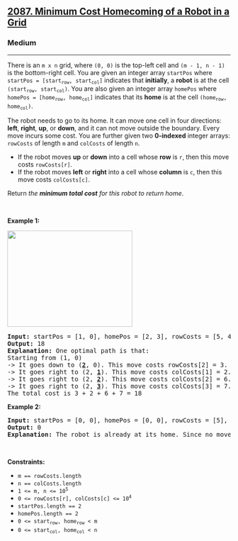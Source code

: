 <h2><a href="https://leetcode.com/problems/minimum-cost-homecoming-of-a-robot-in-a-grid/">2087. Minimum Cost Homecoming of a Robot in a Grid</a></h2><h3>Medium</h3><hr><div style="user-select: auto;"><p style="user-select: auto;">There is an <code style="user-select: auto;">m x n</code> grid, where <code style="user-select: auto;">(0, 0)</code> is the top-left cell and <code style="user-select: auto;">(m - 1, n - 1)</code> is the bottom-right cell. You are given an integer array <code style="user-select: auto;">startPos</code> where <code style="user-select: auto;">startPos = [start<sub style="user-select: auto;">row</sub>, start<sub style="user-select: auto;">col</sub>]</code> indicates that <strong style="user-select: auto;">initially</strong>, a <strong style="user-select: auto;">robot</strong> is at the cell <code style="user-select: auto;">(start<sub style="user-select: auto;">row</sub>, start<sub style="user-select: auto;">col</sub>)</code>. You are also given an integer array <code style="user-select: auto;">homePos</code> where <code style="user-select: auto;">homePos = [home<sub style="user-select: auto;">row</sub>, home<sub style="user-select: auto;">col</sub>]</code> indicates that its <strong style="user-select: auto;">home</strong> is at the cell <code style="user-select: auto;">(home<sub style="user-select: auto;">row</sub>, home<sub style="user-select: auto;">col</sub>)</code>.</p>

<p style="user-select: auto;">The robot needs to go to its home. It can move one cell in four directions: <strong style="user-select: auto;">left</strong>, <strong style="user-select: auto;">right</strong>, <strong style="user-select: auto;">up</strong>, or <strong style="user-select: auto;">down</strong>, and it can not move outside the boundary. Every move incurs some cost. You are further given two <strong style="user-select: auto;">0-indexed</strong> integer arrays: <code style="user-select: auto;">rowCosts</code> of length <code style="user-select: auto;">m</code> and <code style="user-select: auto;">colCosts</code> of length <code style="user-select: auto;">n</code>.</p>

<ul style="user-select: auto;">
	<li style="user-select: auto;">If the robot moves <strong style="user-select: auto;">up</strong> or <strong style="user-select: auto;">down</strong> into a cell whose <strong style="user-select: auto;">row</strong> is <code style="user-select: auto;">r</code>, then this move costs <code style="user-select: auto;">rowCosts[r]</code>.</li>
	<li style="user-select: auto;">If the robot moves <strong style="user-select: auto;">left</strong> or <strong style="user-select: auto;">right</strong> into a cell whose <strong style="user-select: auto;">column</strong> is <code style="user-select: auto;">c</code>, then this move costs <code style="user-select: auto;">colCosts[c]</code>.</li>
</ul>

<p style="user-select: auto;">Return <em style="user-select: auto;">the <strong style="user-select: auto;">minimum total cost</strong> for this robot to return home</em>.</p>

<p style="user-select: auto;">&nbsp;</p>
<p style="user-select: auto;"><strong class="example" style="user-select: auto;">Example 1:</strong></p>
<img alt="" src="https://assets.leetcode.com/uploads/2021/10/11/eg-1.png" style="width: 282px; height: 217px; user-select: auto;">
<pre style="user-select: auto;"><strong style="user-select: auto;">Input:</strong> startPos = [1, 0], homePos = [2, 3], rowCosts = [5, 4, 3], colCosts = [8, 2, 6, 7]
<strong style="user-select: auto;">Output:</strong> 18
<strong style="user-select: auto;">Explanation:</strong> One optimal path is that:
Starting from (1, 0)
-&gt; It goes down to (<u style="user-select: auto;"><strong style="user-select: auto;">2</strong></u>, 0). This move costs rowCosts[2] = 3.
-&gt; It goes right to (2, <u style="user-select: auto;"><strong style="user-select: auto;">1</strong></u>). This move costs colCosts[1] = 2.
-&gt; It goes right to (2, <u style="user-select: auto;"><strong style="user-select: auto;">2</strong></u>). This move costs colCosts[2] = 6.
-&gt; It goes right to (2, <u style="user-select: auto;"><strong style="user-select: auto;">3</strong></u>). This move costs colCosts[3] = 7.
The total cost is 3 + 2 + 6 + 7 = 18</pre>

<p style="user-select: auto;"><strong class="example" style="user-select: auto;">Example 2:</strong></p>

<pre style="user-select: auto;"><strong style="user-select: auto;">Input:</strong> startPos = [0, 0], homePos = [0, 0], rowCosts = [5], colCosts = [26]
<strong style="user-select: auto;">Output:</strong> 0
<strong style="user-select: auto;">Explanation:</strong> The robot is already at its home. Since no moves occur, the total cost is 0.
</pre>

<p style="user-select: auto;">&nbsp;</p>
<p style="user-select: auto;"><strong style="user-select: auto;">Constraints:</strong></p>

<ul style="user-select: auto;">
	<li style="user-select: auto;"><code style="user-select: auto;">m == rowCosts.length</code></li>
	<li style="user-select: auto;"><code style="user-select: auto;">n == colCosts.length</code></li>
	<li style="user-select: auto;"><code style="user-select: auto;">1 &lt;= m, n &lt;= 10<sup style="user-select: auto;">5</sup></code></li>
	<li style="user-select: auto;"><code style="user-select: auto;">0 &lt;= rowCosts[r], colCosts[c] &lt;= 10<sup style="user-select: auto;">4</sup></code></li>
	<li style="user-select: auto;"><code style="user-select: auto;">startPos.length == 2</code></li>
	<li style="user-select: auto;"><code style="user-select: auto;">homePos.length == 2</code></li>
	<li style="user-select: auto;"><code style="user-select: auto;">0 &lt;= start<sub style="user-select: auto;">row</sub>, home<sub style="user-select: auto;">row</sub> &lt; m</code></li>
	<li style="user-select: auto;"><code style="user-select: auto;">0 &lt;= start<sub style="user-select: auto;">col</sub>, home<sub style="user-select: auto;">col</sub> &lt; n</code></li>
</ul>
</div>